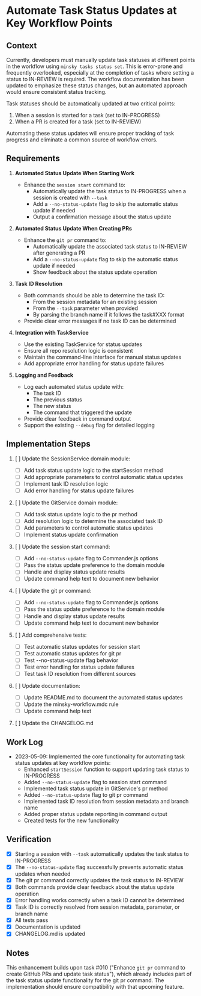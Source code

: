 # Automate Task Status Updates at Key Workflow Points

## Context

Currently, developers must manually update task statuses at different points in the workflow using `minsky tasks status set`. This is error-prone and frequently overlooked, especially at the completion of tasks where setting a status to IN-REVIEW is required. The workflow documentation has been updated to emphasize these status changes, but an automated approach would ensure consistent status tracking.

Task statuses should be automatically updated at two critical points:

1. When a session is started for a task (set to IN-PROGRESS)
2. When a PR is created for a task (set to IN-REVIEW)

Automating these status updates will ensure proper tracking of task progress and eliminate a common source of workflow errors.

## Requirements

1. **Automated Status Update When Starting Work**

   - Enhance the `session start` command to:
     - Automatically update the task status to IN-PROGRESS when a session is created with `--task`
     - Add a `--no-status-update` flag to skip the automatic status update if needed
     - Output a confirmation message about the status update

2. **Automated Status Update When Creating PRs**

   - Enhance the `git pr` command to:
     - Automatically update the associated task status to IN-REVIEW after generating a PR
     - Add a `--no-status-update` flag to skip the automatic status update if needed
     - Show feedback about the status update operation

3. **Task ID Resolution**

   - Both commands should be able to determine the task ID:
     - From the session metadata for an existing session
     - From the `--task` parameter when provided
     - By parsing the branch name if it follows the task#XXX format
   - Provide clear error messages if no task ID can be determined

4. **Integration with TaskService**

   - Use the existing TaskService for status updates
   - Ensure all repo resolution logic is consistent
   - Maintain the command-line interface for manual status updates
   - Add appropriate error handling for status update failures

5. **Logging and Feedback**
   - Log each automated status update with:
     - The task ID
     - The previous status
     - The new status
     - The command that triggered the update
   - Provide clear feedback in command output
   - Support the existing `--debug` flag for detailed logging

## Implementation Steps

1. [ ] Update the SessionService domain module:

   - [ ] Add task status update logic to the startSession method
   - [ ] Add appropriate parameters to control automatic status updates
   - [ ] Implement task ID resolution logic
   - [ ] Add error handling for status update failures

2. [ ] Update the GitService domain module:

   - [ ] Add task status update logic to the pr method
   - [ ] Add resolution logic to determine the associated task ID
   - [ ] Add parameters to control automatic status updates
   - [ ] Implement status update confirmation

3. [ ] Update the session start command:

   - [ ] Add `--no-status-update` flag to Commander.js options
   - [ ] Pass the status update preference to the domain module
   - [ ] Handle and display status update results
   - [ ] Update command help text to document new behavior

4. [ ] Update the git pr command:

   - [ ] Add `--no-status-update` flag to Commander.js options
   - [ ] Pass the status update preference to the domain module
   - [ ] Handle and display status update results
   - [ ] Update command help text to document new behavior

5. [ ] Add comprehensive tests:

   - [ ] Test automatic status updates for session start
   - [ ] Test automatic status updates for git pr
   - [ ] Test --no-status-update flag behavior
   - [ ] Test error handling for status update failures
   - [ ] Test task ID resolution from different sources

6. [ ] Update documentation:

   - [ ] Update README.md to document the automated status updates
   - [ ] Update the minsky-workflow.mdc rule
   - [ ] Update command help text

7. [ ] Update the CHANGELOG.md

## Work Log

- 2023-05-09: Implemented the core functionality for automating task status updates at key workflow points:
  - Enhanced `startSession` function to support updating task status to IN-PROGRESS
  - Added `--no-status-update` flag to session start command
  - Implemented task status update in GitService's pr method
  - Added `--no-status-update` flag to git pr command
  - Implemented task ID resolution from session metadata and branch name
  - Added proper status update reporting in command output
  - Created tests for the new functionality

## Verification

- [x] Starting a session with `--task` automatically updates the task status to IN-PROGRESS
- [x] The `--no-status-update` flag successfully prevents automatic status updates when needed
- [x] The git pr command correctly updates the task status to IN-REVIEW
- [x] Both commands provide clear feedback about the status update operation
- [x] Error handling works correctly when a task ID cannot be determined
- [x] Task ID is correctly resolved from session metadata, parameter, or branch name
- [x] All tests pass
- [x] Documentation is updated
- [x] CHANGELOG.md is updated

## Notes

This enhancement builds upon task #010 ("Enhance `git pr` command to create GitHub PRs and update task status"), which already includes part of the task status update functionality for the git pr command. The implementation should ensure compatibility with that upcoming feature.
